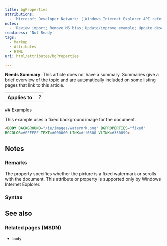 ```yaml
---
title: bgProperties
attributions:
  - 'Microsoft Developer Network: [[Windows Internet Explorer API reference](http://msdn.microsoft.com/en-us/library/ie/hh828809%28v=vs.85%29.aspx) Article]'
notes:
  - 'Review import; Remove MS bias; Update/improve example; Update descriptions; Fix lists & compatibility info'
readiness: 'Not Ready'
tags:
  - Markup
  - Attributes
  - HTML
uri: html/attributes/bgProperties

---
```

**Needs Summary**: This article does not have a summary. Summaries give a brief overview of the topic and are automatically included on some listing pages that link to this article.

<table class="wikitable">
<tr>
<th>
Applies to

</th>
<td>
 ?

</td>
</tr>
</table>
## Examples

This example uses a fixed background image for the document.

``` html
<BODY BACKGROUND="/ie/images/watermrk.png" BGPROPERTIES="fixed"
BGCOLOR=#FFFFFF TEXT=#000000 LINK=#ff6600 VLINK=#330099>
```

## Notes

### Remarks

The property specifies whether the picture is a fixed watermark or scrolls with the document. This attribute or property is supported only by Windows Internet Explorer.

### Syntax

## See also

### Related pages (MSDN)

-   `body`
